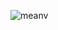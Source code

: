 ![meanv](https://user-images.githubusercontent.com/125098211/234912030-a0ea0e37-0265-4cbc-9031-18a55c3f2074.jpg)
